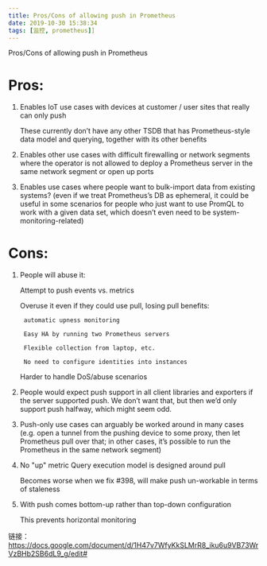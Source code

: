 ```yaml
---
title: Pros/Cons of allowing push in Prometheus
date: 2019-10-30 15:38:34
tags: [监控, prometheus]]
---
```

Pros/Cons of allowing push in Prometheus
# Pros:
1. Enables IoT use cases with devices at customer / user sites that really can only push

     These currently don’t have any other TSDB that has Prometheus-style data model and querying, together with its other benefits
2. Enables other use cases with difficult firewalling or network segments where the operator is not allowed to deploy a Prometheus server in the same network segment or open up ports
3. Enables use cases where people want to bulk-import data from existing systems? (even if we treat Prometheus’s DB as ephemeral, it could be useful in some scenarios for people who just want to use PromQL to work with a given data set, which doesn’t even need to be system-monitoring-related)

# Cons:
1. People will abuse it:

    Attempt to push events vs. metrics

    Overuse it even if they could use pull, losing pull benefits:

        automatic upness monitoring
        
        Easy HA by running two Prometheus servers
        
        Flexible collection from laptop, etc.

        No need to configure identities into instances
    
    Harder to handle DoS/abuse scenarios
2. People would expect push support in all client libraries and exporters if the server supported push. We don’t want that, but then we’d only support push halfway, which might seem odd.
3. Push-only use cases can arguably be worked around in many cases (e.g. open a tunnel from the pushing device to some proxy, then let Prometheus pull over that; in other cases, it’s possible to run the Prometheus in the same network segment)
4. No "up" metric
    Query execution model is designed around pull
    
    Becomes worse when we fix #398, will make push un-workable in terms of staleness
5. With push comes bottom-up rather than top-down configuration

    This prevents horizontal monitoring

链接：https://docs.google.com/document/d/1H47v7WfyKkSLMrR8_iku6u9VB73WrVzBHb2SB6dL9_g/edit#